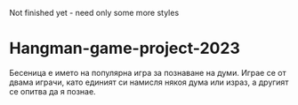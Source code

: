 Not finished yet - need only some more styles 
# Hangman-game-project-2023
 Бесеница е името на популярна игра за познаване на думи. Играе се от двама играчи, като единият си намисля някоя дума или израз, а другият се опитва да я познае.
